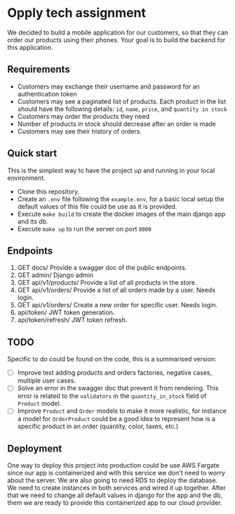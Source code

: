 # Opply tech assignment
We decided to build a mobile application for our customers, so that they can order our products using their phones. Your goal is to build the backend for this application.

## Requirements
-   Customers may exchange their username and password for an authentication token
-   Customers may see a paginated list of products. Each product in the list should have the following details:  `id`,  `name`,  `price`, and  `quantity in stock`
-   Customers may order the products they need
-   Number of products in stock should decrease after an order is made
-   Customers may see their history of orders.

## Quick start

This is the simplest way to have the project up and running in your local environment.
 - Clone this repository.
 - Create an `.env` file following the `example.env`, for a basic local setup the default values of this file could be use as it is provided.
 - Execute `make build` to create the docker images of the main django app and its db.
 - Execute `make up` to run the server on port `8000`

## Endpoints
1.  GET docs/ Provide a swagger doc of the public endpoints. 
2. GET admin/ Django admin
3.  GET api/v1/products/ Provide a list of all products in the store.
4. GET api/v1/orders/ Provide a list of all orders made by a user. Needs login.
5. GET api/v1/orders/ Create a new order for specific user. Needs login.
6.  api/token/ JWT token generation.
7.  api/token/refresh/ JWT token refresh.

## TODO
Specific to do could be found on the code, this is a summarised version:

 - [ ] Improve test adding products and orders factories, negative cases, multiple user cases.
 - [ ] Solve an error in the swagger doc that prevent it from rendering. This error is related to the `validators` in the `quantity_in_stock` field of `Product` model.
 - [ ] Improve `Product` and `Order` models to make it more realistic, for instance a model for `OrderProduct` could be a good idea to represent how is a specific product in an order (quantity, color, taxes, etc.)

## Deployment
One way to deploy this project into production could be use AWS Fargate since our app is containerized and with this service we don't need to worry about the server.
We are also going to need RDS to deploy the database.
We need to create instances in both services and wired it up together. 
After that we need to change all default values in django for the app and the db, them we are ready to provide this containerized app to our cloud provider. 
